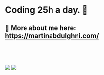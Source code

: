 # Coding 25h a day. 🤍
## 💬 More about me here: https://martinabdulghni.com/
<br><br><br>

<img src="https://github-readme-stats.vercel.app/api?username=martinabdulghni&show_icons=true&theme=tokyonight">
<img src="https://github-readme-stats.vercel.app/api/top-langs/?username=martinabdulghni&layout=compact">


